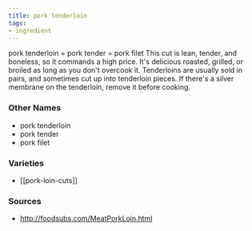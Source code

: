 ```yaml
---
title: pork tenderloin
tags:
- ingredient
---
```

pork tenderloin = pork tender = pork filet This cut is lean, tender, and boneless, so it commands a high price. It's delicious roasted, grilled, or broiled as long as you don't overcook it. Tenderloins are usually sold in pairs, and sometimes cut up into tenderloin pieces. If there's a silver membrane on the tenderloin, remove it before cooking.

### Other Names

* pork tenderloin
* pork tender
* pork filet

### Varieties

* [[pork-loin-cuts]]

### Sources
* http://foodsubs.com/MeatPorkLoin.html
